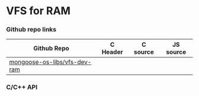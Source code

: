# VFS for RAM

### Github repo links
| Github Repo | C Header | C source  | JS source |
| ----------- | -------- | --------  | ----------------- |
| [mongoose-os-libs/vfs-dev-ram](https://github.com/mongoose-os-libs/vfs-dev-ram) | &nbsp; | &nbsp;  | &nbsp;         |


### C/С++ API

